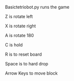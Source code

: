 Basictetriobot.py runs the game

Z is rotate left

X is rotate right

A is rotate 180

C is hold

R is to reset board

Space is to hard drop

Arrow Keys to move block
